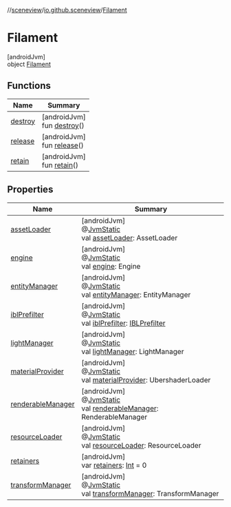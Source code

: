 //[sceneview](../../../index.md)/[io.github.sceneview](../index.md)/[Filament](index.md)

# Filament

[androidJvm]\
object [Filament](index.md)

## Functions

| Name | Summary |
|---|---|
| [destroy](destroy.md) | [androidJvm]<br>fun [destroy](destroy.md)() |
| [release](release.md) | [androidJvm]<br>fun [release](release.md)() |
| [retain](retain.md) | [androidJvm]<br>fun [retain](retain.md)() |

## Properties

| Name | Summary |
|---|---|
| [assetLoader](asset-loader.md) | [androidJvm]<br>@[JvmStatic](https://kotlinlang.org/api/latest/jvm/stdlib/kotlin.jvm/-jvm-static/index.html)<br>val [assetLoader](asset-loader.md): AssetLoader |
| [engine](engine.md) | [androidJvm]<br>@[JvmStatic](https://kotlinlang.org/api/latest/jvm/stdlib/kotlin.jvm/-jvm-static/index.html)<br>val [engine](engine.md): Engine |
| [entityManager](entity-manager.md) | [androidJvm]<br>@[JvmStatic](https://kotlinlang.org/api/latest/jvm/stdlib/kotlin.jvm/-jvm-static/index.html)<br>val [entityManager](entity-manager.md): EntityManager |
| [iblPrefilter](ibl-prefilter.md) | [androidJvm]<br>@[JvmStatic](https://kotlinlang.org/api/latest/jvm/stdlib/kotlin.jvm/-jvm-static/index.html)<br>val [iblPrefilter](ibl-prefilter.md): [IBLPrefilter](../../io.github.sceneview.environment/-i-b-l-prefilter/index.md) |
| [lightManager](light-manager.md) | [androidJvm]<br>@[JvmStatic](https://kotlinlang.org/api/latest/jvm/stdlib/kotlin.jvm/-jvm-static/index.html)<br>val [lightManager](light-manager.md): LightManager |
| [materialProvider](material-provider.md) | [androidJvm]<br>@[JvmStatic](https://kotlinlang.org/api/latest/jvm/stdlib/kotlin.jvm/-jvm-static/index.html)<br>val [materialProvider](material-provider.md): UbershaderLoader |
| [renderableManager](renderable-manager.md) | [androidJvm]<br>@[JvmStatic](https://kotlinlang.org/api/latest/jvm/stdlib/kotlin.jvm/-jvm-static/index.html)<br>val [renderableManager](renderable-manager.md): RenderableManager |
| [resourceLoader](resource-loader.md) | [androidJvm]<br>@[JvmStatic](https://kotlinlang.org/api/latest/jvm/stdlib/kotlin.jvm/-jvm-static/index.html)<br>val [resourceLoader](resource-loader.md): ResourceLoader |
| [retainers](retainers.md) | [androidJvm]<br>var [retainers](retainers.md): [Int](https://kotlinlang.org/api/latest/jvm/stdlib/kotlin/-int/index.html) = 0 |
| [transformManager](transform-manager.md) | [androidJvm]<br>@[JvmStatic](https://kotlinlang.org/api/latest/jvm/stdlib/kotlin.jvm/-jvm-static/index.html)<br>val [transformManager](transform-manager.md): TransformManager |
